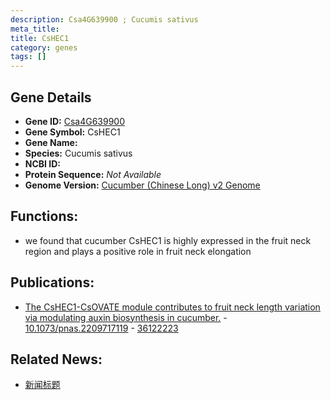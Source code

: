 ```yaml
---
description: Csa4G639900 ; Cucumis sativus
meta_title:
title: CsHEC1
category: genes
tags: []
---
```


## Gene Details
- **Gene ID:**	[Csa4G639900](https://www.maizegdb.org/gene_center/gene/Csa4G639900)
- **Gene Symbol:** CsHEC1
- **Gene Name:** 
- **Species:** Cucumis sativus
- **NCBI ID:** [  ]()
- **Protein Sequence:** *Not Available*
- **Genome Version:** [Cucumber (Chinese Long) v2 Genome]()

## Functions:
   - we found that cucumber CsHEC1 is highly expressed in the fruit neck region and plays a positive role in fruit neck elongation

## Publications:
   - [The CsHEC1-CsOVATE module contributes to fruit neck length variation via modulating auxin biosynthesis in cucumber.]( https://www.pnas.org/doi/10.1073/pnas.2209717119?url_ver=Z39.88-2003&rfr_id=ori%3Arid%3Acrossref.org&rfr_dat=cr_pub++0pubmed#sec-3 ) - [10.1073/pnas.2209717119]( https://www.pnas.org/doi/10.1073/pnas.2209717119?url_ver=Z39.88-2003&rfr_id=ori%3Arid%3Acrossref.org&rfr_dat=cr_pub++0pubmed#sec-3 ) - [36122223](https://pubmed.ncbi.nlm.nih.gov/36122223/)

## Related News:
   - [新闻标题](https://mp.weixin.qq.com/s?__biz=Mzg3MDEwNDEyMg==&mid=2247538347&idx=3&sn=5f2531a3a5b9addc63af235370b63b30&chksm=ce90fbfef9e772e85dadc613447ca6a9f0ab853b0e75724eca2fac56d0c57434e13c6aaf2196&scene=27#wechat_redirect)
